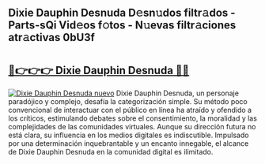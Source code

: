 ## Dixie Dauphin Desnuda D𝚎sn𝚞dos filtr𝚊dos - Parts-sQi Vid𝚎os f𝚘tos - N𝚞evas filtr𝚊ciones atr𝚊ctivas 0bU3f

# <h2><a href="http://mb1y8r.tromn.icu/?c=Dixie+Dauphin+Desnuda">🔗👉👉👉 Dixie Dauphin Desnuda 🔗🔗</a></h2>

[![Dixie Dauphin Desnuda nuevo](https://i.imgur.com/pEAQMta.gif)](http://mb1y8r.tromn.icu/?c=Dixie+Dauphin+Desnuda)
Dixie Dauphin Desnuda, un personaje paradójico y complejo, desafía la categorización simple. Su método poco convencional de interactuar con el público en línea ha atraído y ofendido a los críticos, estimulando debates sobre el consentimiento, la moralidad y las complejidades de las comunidades virtuales. Aunque su dirección futura no está clara, su influencia en los medios digitales es indiscutible. Impulsado por una determinación inquebrantable y un encanto innegable, el alcance de Dixie Dauphin Desnuda en la comunidad digital es ilimitado.
